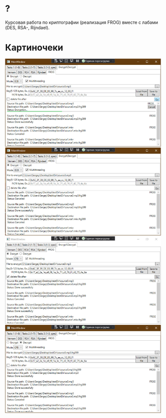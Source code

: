 # ?

Курсовая работа по криптографии (реализация FROG) вместе с лабами (DES, RSA-, Rijndael).

# Картиночеки

![](git_images\1.jpg)
![](git_images\2.jpg)
![](git_images\3.jpg)
![](git_images\4.jpg)